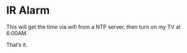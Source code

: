 IR Alarm
========



This will get the time via wifi from a NTP server, then turn on my TV at 6:00AM.



That’s it.


